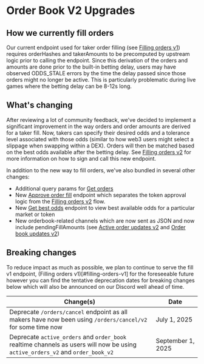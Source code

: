 # Order Book V2 Upgrades

## How we currently fill orders

Our current endpoint used for taker order filling (see [Filling orders v1](#filling-orders-v1)) requires orderHashes and takerAmounts to be precomputed by upstream logic prior to calling the endpoint. Since this derivation of the orders and amounts are done prior to the built-in betting delay, users may have observed ODDS_STALE errors by the time the delay passed since those orders might no longer be active. This is particularly problematic during live games where the betting delay can be 8-12s long.

## What's changing

After reviewing a lot of community feedback, we've decided to implement a significant improvement in the way orders and order amounts are derived for a taker fill. Now, takers can specify their desired odds and a tolerance level associated with those odds (similar to how web3 users might select a slippage when swapping within a DEX). Orders will then be matched based on the best odds available after the betting delay. See [Filling orders v2](#filling-orders-v2) for more information on how to sign and call this new endpoint.

In addition to the new way to fill orders, we've also bundled in several other changes:

- Additional query params for [Get orders](#get-active-orders)
- New [Approve order fill](#approve-order-fill) endpoint which separates the token approval logic from the [Filling orders v2](#filling-orders-v2) flow.
- New [Get best odds](#get-best-odds) endpoint to view best available odds for a particular market or token
- New orderbook-related channels which are now sent as JSON and now include pendingFillAmounts (see [Active order updates v2](#active-order-updates-v2) and [Order book updates v2](#order-book-updates-v2))

## Breaking changes

To reduce impact as much as possible, we plan to continue to serve the fill v1 endpoint, (Filling orders v1)[#filling-orders-v1] for the foreseeable future however you can find the tentative deprecation dates for breaking changes below which will also be announced on our Discord well ahead of time. 

| Change(s)                                                                        | Date           |
| ------------------------------------------------------------------------------- | -------------- |
| Deprecate `/orders/cancel` endpoint as all makers have now been using `/orders/cancel/v2` for some time now  | July 1, 2025 |
| Deprecate `active_orders` and `order_book` realtime channels as users will now be using `active_orders_v2` and `order_book_v2`  | September 1, 2025  |
